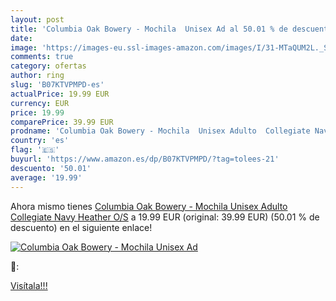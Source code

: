 ```yaml
---
layout: post
title: 'Columbia Oak Bowery - Mochila  Unisex Ad al 50.01 % de descuento'
date: 
image: 'https://images-eu.ssl-images-amazon.com/images/I/31-MTaQUM2L._SL200_.jpg'
comments: true
category: ofertas
author: ring
slug: 'B07KTVPMPD-es'
actualPrice: 19.99 EUR
currency: EUR
price: 19.99
comparePrice: 39.99 EUR
prodname: 'Columbia Oak Bowery - Mochila  Unisex Adulto  Collegiate Navy Heather  O/S'
country: 'es'
flag: '🇪🇸'
buyurl: 'https://www.amazon.es/dp/B07KTVPMPD/?tag=tolees-21'
descuento: '50.01'
average: '19.99'
---
```


Ahora mismo tienes [Columbia Oak Bowery - Mochila  Unisex Adulto  Collegiate Navy Heather  O/S](https://www.amazon.es/dp/B07KTVPMPD/?tag=tolees-21) a 19.99 EUR (original: 39.99 EUR) (50.01 %  de descuento) en el siguiente enlace!

[![Columbia Oak Bowery - Mochila  Unisex Ad](https://images-eu.ssl-images-amazon.com/images/I/31-MTaQUM2L._SL200_.jpg)](https://www.amazon.es/dp/B07KTVPMPD/?tag=tolees-21)

🔎:


[Visítala!!!](https://www.amazon.es/dp/B07KTVPMPD/?tag=tolees-21)
